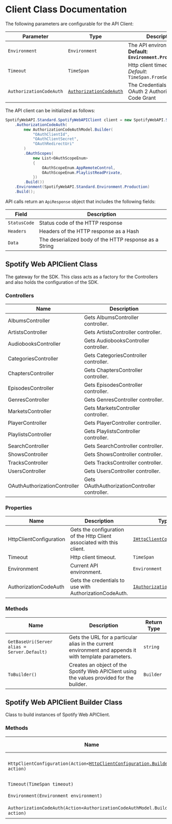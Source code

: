 
# Client Class Documentation

The following parameters are configurable for the API Client:

| Parameter | Type | Description |
|  --- | --- | --- |
| `Environment` | `Environment` | The API environment. <br> **Default: `Environment.Production`** |
| `Timeout` | `TimeSpan` | Http client timeout.<br>*Default*: `TimeSpan.FromSeconds(100)` |
| `AuthorizationCodeAuth` | [`AuthorizationCodeAuth`](auth/oauth-2-authorization-code-grant.md) | The Credentials Setter for OAuth 2 Authorization Code Grant |

The API client can be initialized as follows:

```csharp
SpotifyWebAPI.Standard.SpotifyWebAPIClient client = new SpotifyWebAPI.Standard.SpotifyWebAPIClient.Builder()
    .AuthorizationCodeAuth(
        new AuthorizationCodeAuthModel.Builder(
            "OAuthClientId",
            "OAuthClientSecret",
            "OAuthRedirectUri"
        )
        .OAuthScopes(
            new List<OAuthScopeEnum>
            {
                OAuthScopeEnum.AppRemoteControl,
                OAuthScopeEnum.PlaylistReadPrivate,
            })
        .Build())
    .Environment(SpotifyWebAPI.Standard.Environment.Production)
    .Build();
```

API calls return an `ApiResponse` object that includes the following fields:

| Field | Description |
|  --- | --- |
| `StatusCode` | Status code of the HTTP response |
| `Headers` | Headers of the HTTP response as a Hash |
| `Data` | The deserialized body of the HTTP response as a String |

## Spotify Web APIClient Class

The gateway for the SDK. This class acts as a factory for the Controllers and also holds the configuration of the SDK.

### Controllers

| Name | Description |
|  --- | --- |
| AlbumsController | Gets AlbumsController controller. |
| ArtistsController | Gets ArtistsController controller. |
| AudiobooksController | Gets AudiobooksController controller. |
| CategoriesController | Gets CategoriesController controller. |
| ChaptersController | Gets ChaptersController controller. |
| EpisodesController | Gets EpisodesController controller. |
| GenresController | Gets GenresController controller. |
| MarketsController | Gets MarketsController controller. |
| PlayerController | Gets PlayerController controller. |
| PlaylistsController | Gets PlaylistsController controller. |
| SearchController | Gets SearchController controller. |
| ShowsController | Gets ShowsController controller. |
| TracksController | Gets TracksController controller. |
| UsersController | Gets UsersController controller. |
| OAuthAuthorizationController | Gets OAuthAuthorizationController controller. |

### Properties

| Name | Description | Type |
|  --- | --- | --- |
| HttpClientConfiguration | Gets the configuration of the Http Client associated with this client. | [`IHttpClientConfiguration`](http-client-configuration.md) |
| Timeout | Http client timeout. | `TimeSpan` |
| Environment | Current API environment. | `Environment` |
| AuthorizationCodeAuth | Gets the credentials to use with AuthorizationCodeAuth. | [`IAuthorizationCodeAuth`](auth/oauth-2-authorization-code-grant.md) |

### Methods

| Name | Description | Return Type |
|  --- | --- | --- |
| `GetBaseUri(Server alias = Server.Default)` | Gets the URL for a particular alias in the current environment and appends it with template parameters. | `string` |
| `ToBuilder()` | Creates an object of the Spotify Web APIClient using the values provided for the builder. | `Builder` |

## Spotify Web APIClient Builder Class

Class to build instances of Spotify Web APIClient.

### Methods

| Name | Description | Return Type |
|  --- | --- | --- |
| `HttpClientConfiguration(Action<`[`HttpClientConfiguration.Builder`](http-client-configuration-builder.md)`> action)` | Gets the configuration of the Http Client associated with this client. | `Builder` |
| `Timeout(TimeSpan timeout)` | Http client timeout. | `Builder` |
| `Environment(Environment environment)` | Current API environment. | `Builder` |
| `AuthorizationCodeAuth(Action<AuthorizationCodeAuthModel.Builder> action)` | Sets credentials for AuthorizationCodeAuth. | `Builder` |

